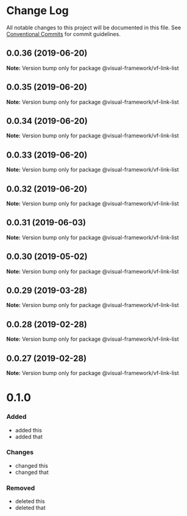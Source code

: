 # Change Log

All notable changes to this project will be documented in this file.
See [Conventional Commits](https://conventionalcommits.org) for commit guidelines.

## 0.0.36 (2019-06-20)

**Note:** Version bump only for package @visual-framework/vf-link-list





## 0.0.35 (2019-06-20)

**Note:** Version bump only for package @visual-framework/vf-link-list





## 0.0.34 (2019-06-20)

**Note:** Version bump only for package @visual-framework/vf-link-list





## 0.0.33 (2019-06-20)

**Note:** Version bump only for package @visual-framework/vf-link-list





## 0.0.32 (2019-06-20)

**Note:** Version bump only for package @visual-framework/vf-link-list





## 0.0.31 (2019-06-03)

**Note:** Version bump only for package @visual-framework/vf-link-list





## 0.0.30 (2019-05-02)

**Note:** Version bump only for package @visual-framework/vf-link-list





## 0.0.29 (2019-03-28)

**Note:** Version bump only for package @visual-framework/vf-link-list





## 0.0.28 (2019-02-28)

**Note:** Version bump only for package @visual-framework/vf-link-list





## 0.0.27 (2019-02-28)

**Note:** Version bump only for package @visual-framework/vf-link-list





# 0.1.0

### Added
- added this
- added that

### Changes

- changed this
- changed that

### Removed

- deleted this
- deleted that
